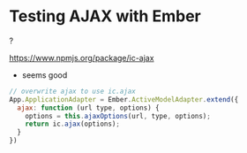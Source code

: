 # Testing AJAX with Ember

?

https://www.npmjs.org/package/ic-ajax
* seems good

```js
// overwrite ajax to use ic.ajax
App.ApplicationAdapter = Ember.ActiveModelAdapter.extend({
  ajax: function (url type, options) {
    options = this.ajaxOptions(url, type, options);
    return ic.ajax(options);
  }
})
